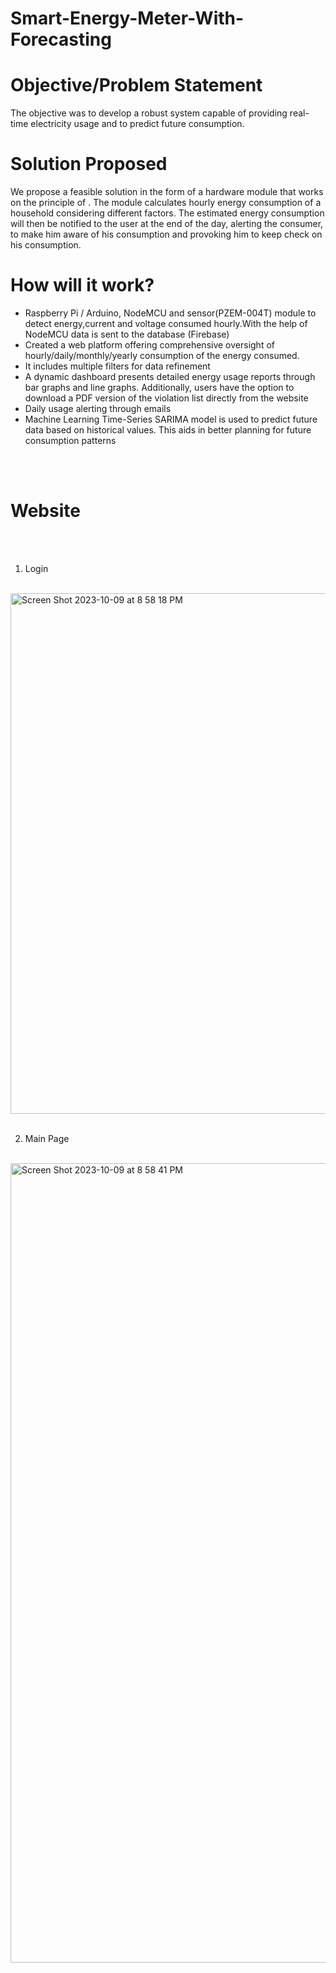 # Smart-Energy-Meter-With-Forecasting
# Objective/Problem Statement<br/>
The objective was to develop a robust system capable of providing real-time electricity usage and to predict future consumption.
# Solution Proposed<br/>
We propose a feasible solution in the form of a hardware module that works on the principle of . The module calculates hourly energy consumption of a household considering different factors. The estimated energy consumption  will then be notified to the user at the end of the day, alerting the consumer, to make him aware of his consumption and provoking him to keep check on his consumption.
# How will it work?<br/>
- Raspberry Pi / Arduino, NodeMCU and sensor(PZEM-004T) module to detect energy,current and voltage consumed hourly.With the help of NodeMCU data is sent to the database (Firebase)
- Created a web platform offering comprehensive oversight of hourly/daily/monthly/yearly consumption of the energy consumed.
- It includes multiple filters for data refinement
- A dynamic dashboard presents detailed energy usage reports through bar graphs and line graphs. Additionally, users have the option to download a PDF version of the violation list directly from the website
- Daily usage alerting through emails
- Machine Learning Time-Series SARIMA model is used to predict future data based on historical values. This aids in better planning for future consumption patterns
<br/>
<br/>

# Website
<br/>
<br/>

1. Login
<br/>
<img width="833" alt="Screen Shot 2023-10-09 at 8 58 18 PM" src="https://github.com/pruthajoshi99/Smart-Energy-Meter-With-Forecasting/assets/122393647/da46c4bc-a433-4e44-a215-9f2c0cbfee86">
<br/>
<br/>

2. Main Page
<br/>
<img width="1279" alt="Screen Shot 2023-10-09 at 8 58 41 PM" src="https://github.com/pruthajoshi99/Smart-Energy-Meter-With-Forecasting/assets/122393647/a63e562b-d8a7-4194-bf0c-b2e5c43c09e7">



